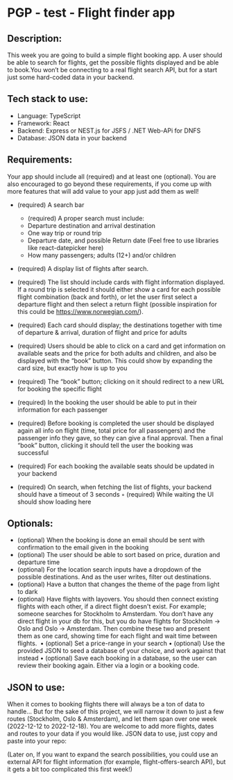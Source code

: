 # PGP - test - Flight finder app 

## Description:

This week you are going to build a simple flight booking app. A user should be able to search for flights, get the possible flights displayed and be able to book.You won’t be connecting to a real flight search API, but for a start just some hard-coded data in your backend.

## Tech stack to use:

-  Language: TypeScript
-  Framework: React
-  Backend: Express or NEST.js for JSFS / .NET Web-APi for DNFS
-  Database: JSON data in your backend

## Requirements:

Your app should include all (required) and at least one (optional). You are also encouraged to go beyond these requirements, if you come up with more features that will add value to your app just add them as well!

-  (required) A search bar

   -  (required) A proper search must include:
   -  Departure destination and arrival destination
   -  One way trip or round trip
   -  Departure date, and possible Return date (Feel free to use libraries like react-datepicker here)
   -  How many passengers; adults (12+) and/or children

-  (required) A display list of flights after search.
-  (required) The list should include cards with flight information displayed. If a round trip is selected it should either show a card for each possible flight combination (back and forth), or let the user first select a departure flight and then select a return flight (possible inspiration for this could be https://www.norwegian.com/).
-  (required) Each card should display; the destinations together with time of departure & arrival, duration of flight and price for adults
-  (required) Users should be able to click on a card and get information on available seats and the price for both adults and children, and also be displayed with the “book” button. This could show by expanding the card size, but exactly how is up to you
-  (required) The “book” button; clicking on it should redirect to a new URL for booking the specific flight
-  (required) In the booking the user should be able to put in their information for each passenger
-  (required) Before booking is completed the user should be displayed again all info on flight (time, total price for all passengers) and the passenger info they gave, so they can give a final approval. Then a final “book” button, clicking it should tell the user the booking was successful
-  (required) For each booking the available seats should be updated in your backend
-  (required) On search, when fetching the list of flights, your backend should have a timeout of 3 seconds
   ◦ (required) While waiting the UI should show loading here

## Optionals:

-  (optional) When the booking is done an email should be sent with confirmation to the email given in the booking
-  (optional) The user should be able to sort based on price, duration and departure time
-  (optional) For the location search inputs have a dropdown of the possible destinations. And as the user writes, filter out destinations.
-  (optional) Have a button that changes the theme of the page from light to dark
-  (optional) Have flights with layovers. You should then connect existing flights with each other, if a direct flight doesn't exist. For example; someone searches for Stockholm to Amsterdam. You don’t have any direct flight in your db for this, but you do have flights for Stockholm -> Oslo and Oslo -> Amsterdam. Then combine these two and present them as one card, showing time for each flight and wait time between flights. 
   • (optional) Set a price-range in your search
   • (optional) Use the provided JSON to seed a database of your choice, and work against that instead
   • (optional) Save each booking in a database, so the user can review their booking again. Either via a login or a booking code.

## JSON to use:

When it comes to booking flights there will always be a ton of data to handle… But for the sake of this project, we will narrow it down to just a few routes (Stockholm, Oslo & Amsterdam), and let them span over one week (2022-12-12 to 2022-12-18). You are welcome to add more flights, dates and routes to your data if you would like. JSON data to use, just copy and paste into your repo:

(Later on, If you want to expand the search possibilities, you could use an external API for flight information (for example, flight-offers-search API), but it gets a bit too complicated this first week!)
